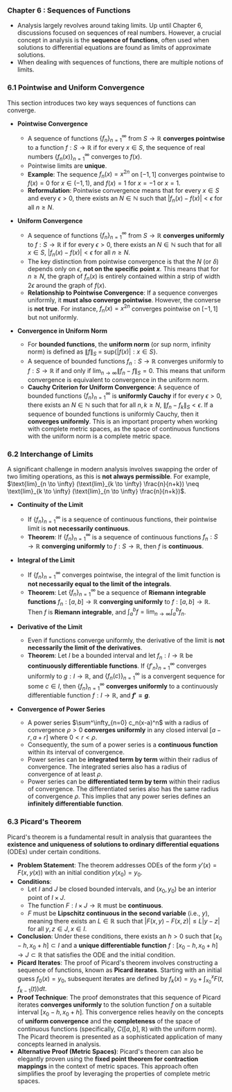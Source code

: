 
### Chapter 6 : Sequences of Functions

*   Analysis largely revolves around taking limits. Up until Chapter 6, discussions focused on sequences of real numbers. However, a crucial concept in analysis is the **sequence of functions**, often used when solutions to differential equations are found as limits of approximate solutions.
*   When dealing with sequences of functions, there are multiple notions of limits.

### 6.1 Pointwise and Uniform Convergence

This section introduces two key ways sequences of functions can converge.

*   **Pointwise Convergence**
    *   A sequence of functions $\{f_n\}^\infty_{n=1}$ from $S \to \mathbb{R}$ **converges pointwise** to a function $f: S \to \mathbb{R}$ if for every $x \in S$, the sequence of real numbers $\{f_n(x)\}^\infty_{n=1}$ converges to $f(x)$.
    *   Pointwise limits are **unique**.
    *   **Example**: The sequence $f_n(x) = x^{2n}$ on $[-1, 1]$ converges pointwise to $f(x) = 0$ for $x \in (-1, 1)$, and $f(x) = 1$ for $x = -1$ or $x = 1$.
    *   **Reformulation**: Pointwise convergence means that for every $x \in S$ and every $\epsilon > 0$, there exists an $N \in \mathbb{N}$ such that $|f_n(x) - f(x)| < \epsilon$ for all $n \geq N$.

*   **Uniform Convergence**
    *   A sequence of functions $\{f_n\}^\infty_{n=1}$ from $S \to \mathbb{R}$ **converges uniformly** to $f: S \to \mathbb{R}$ if for every $\epsilon > 0$, there exists an $N \in \mathbb{N}$ such that for all $x \in S$, $|f_n(x) - f(x)| < \epsilon$ for all $n \geq N$.
    *   The key distinction from pointwise convergence is that the $N$ (or $\delta$) depends only on $\epsilon$, **not on the specific point $x$**. This means that for $n \geq N$, the graph of $f_n(x)$ is entirely contained within a strip of width $2\epsilon$ around the graph of $f(x)$.
    *   **Relationship to Pointwise Convergence**: If a sequence converges uniformly, it **must also converge pointwise**. However, the converse is **not true**. For instance, $f_n(x) = x^{2n}$ converges pointwise on $[-1, 1]$ but not uniformly.

*   **Convergence in Uniform Norm**
    *   For **bounded functions**, the **uniform norm** (or sup norm, infinity norm) is defined as $\|f\|_S \text{ = sup} \{|f(x)| : x \in S\}$.
    *   A sequence of bounded functions $f_n: S \to \mathbb{R}$ converges uniformly to $f: S \to \mathbb{R}$ if and only if $\text{lim}_{n \to \infty} \|f_n - f\|_S = 0$. This means that uniform convergence is equivalent to convergence in the uniform norm.
    *   **Cauchy Criterion for Uniform Convergence**: A sequence of bounded functions $\{f_n\}^\infty_{n=1}$ is **uniformly Cauchy** if for every $\epsilon > 0$, there exists an $N \in \mathbb{N}$ such that for all $n, k \geq N$, $\|f_n - f_k\|_S < \epsilon$. If a sequence of bounded functions is uniformly Cauchy, then it **converges uniformly**. This is an important property when working with complete metric spaces, as the space of continuous functions with the uniform norm is a complete metric space.

### 6.2 Interchange of Limits

A significant challenge in modern analysis involves swapping the order of two limiting operations, as this is **not always permissible**. For example, $\text{lim}_{n \to \infty} (\text{lim}_{k \to \infty} \frac{n}{n+k}) \neq \text{lim}_{k \to \infty} (\text{lim}_{n \to \infty} \frac{n}{n+k})$.

*   **Continuity of the Limit**
    *   If $\{f_n\}^\infty_{n=1}$ is a sequence of continuous functions, their pointwise limit is **not necessarily continuous**.
    *   **Theorem**: If $\{f_n\}^\infty_{n=1}$ is a sequence of continuous functions $f_n: S \to \mathbb{R}$ **converging uniformly** to $f: S \to \mathbb{R}$, then $f$ is **continuous**.

*   **Integral of the Limit**
    *   If $\{f_n\}^\infty_{n=1}$ converges pointwise, the integral of the limit function is **not necessarily equal to the limit of the integrals**.
    *   **Theorem**: Let $\{f_n\}^\infty_{n=1}$ be a sequence of **Riemann integrable functions** $f_n: [a, b] \to \mathbb{R}$ **converging uniformly** to $f: [a, b] \to \mathbb{R}$. Then $f$ is **Riemann integrable**, and $\int^b_a f = \text{lim}_{n \to \infty} \int^b_a f_n$.

*   **Derivative of the Limit**
    *   Even if functions converge uniformly, the derivative of the limit is **not necessarily the limit of the derivatives**.
    *   **Theorem**: Let $I$ be a bounded interval and let $f_n: I \to \mathbb{R}$ be **continuously differentiable functions**. If $\{f'_n\}^\infty_{n=1}$ converges uniformly to $g: I \to \mathbb{R}$, and $\{f_n(c)\}^\infty_{n=1}$ is a convergent sequence for some $c \in I$, then $\{f_n\}^\infty_{n=1}$ **converges uniformly** to a continuously differentiable function $f: I \to \mathbb{R}$, and **$f' = g$**.

*   **Convergence of Power Series**
    *   A power series $\sum^\infty_{n=0} c_n(x-a)^n$ with a radius of convergence $\rho > 0$ **converges uniformly** in any closed interval $[a-r, a+r]$ where $0 < r < \rho$.
    *   Consequently, the sum of a power series is a **continuous function** within its interval of convergence.
    *   Power series can be **integrated term by term** within their radius of convergence. The integrated series also has a radius of convergence of at least $\rho$.
    *   Power series can be **differentiated term by term** within their radius of convergence. The differentiated series also has the same radius of convergence $\rho$. This implies that any power series defines an **infinitely differentiable function**.

### 6.3 Picard's Theorem

Picard's theorem is a fundamental result in analysis that guarantees the **existence and uniqueness of solutions to ordinary differential equations** (ODEs) under certain conditions.

*   **Problem Statement**: The theorem addresses ODEs of the form $y'(x) = F(x, y(x))$ with an initial condition $y(x_0) = y_0$.
*   **Conditions**:
    *   Let $I$ and $J$ be closed bounded intervals, and $(x_0, y_0)$ be an interior point of $I \times J$.
    *   The function $F: I \times J \to \mathbb{R}$ must be **continuous**.
    *   $F$ must be **Lipschitz continuous in the second variable** (i.e., $y$), meaning there exists an $L \in \mathbb{R}$ such that $|F(x, y) - F(x, z)| \leq L|y - z|$ for all $y, z \in J, x \in I$.
*   **Conclusion**: Under these conditions, there exists an $h > 0$ such that $[x_0 - h, x_0 + h] \subset I$ and a **unique differentiable function** $f: [x_0 - h, x_0 + h] \to J \subset \mathbb{R}$ that satisfies the ODE and the initial condition.
*   **Picard Iterates**: The proof of Picard's theorem involves constructing a sequence of functions, known as **Picard iterates**. Starting with an initial guess $f_0(x) = y_0$, subsequent iterates are defined by $f_k(x) = y_0 + \int^x_{x_0} F(t, f_{k-1}(t)) dt$.
*   **Proof Technique**: The proof demonstrates that this sequence of Picard iterates **converges uniformly** to the solution function $f$ on a suitable interval $[x_0 - h, x_0 + h]$. This convergence relies heavily on the concepts of **uniform convergence** and the **completeness** of the space of continuous functions (specifically, $C([a, b], \mathbb{R})$ with the uniform norm). The Picard theorem is presented as a sophisticated application of many concepts learned in analysis.
*   **Alternative Proof (Metric Spaces)**: Picard's theorem can also be elegantly proven using the **fixed point theorem for contraction mappings** in the context of metric spaces. This approach often simplifies the proof by leveraging the properties of complete metric spaces.